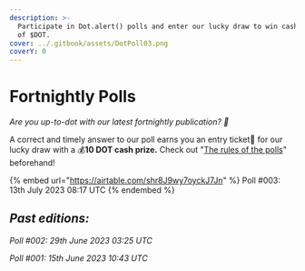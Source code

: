 ```yaml
---
description: >-
  Participate in Dot.alert() polls and enter our lucky draw to win cash prizes
  of $DOT.
cover: ../.gitbook/assets/DotPoll03.png
coverY: 0
---
```


# Fortnightly Polls

_Are you up-to-dot with our latest fortnightly publication? 👀_&#x20;

A correct and timely answer to our poll earns you an entry ticket🎫 for our lucky draw with a 💰**10 DOT cash prize.** Check out "[The rules of the polls](https://twitter.com/dot\_alert/status/1667098206323236866)" beforehand!



{% embed url="https://airtable.com/shr8J9wy7oyckJ7Jn" %}
Poll #003: 13th July 2023 08:17 UTC
{% endembed %}

&#x20;

## _**Past editions:**_

_Poll #002: 29th June 2023 03:25 UTC_

_Poll #001: 15th June 2023 10:43 UTC_

